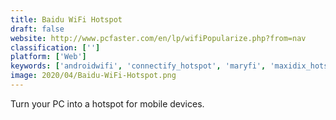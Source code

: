 ```yaml
---
title: Baidu WiFi Hotspot
draft: false 
website: http://www.pcfaster.com/en/lp/wifiPopularize.php?from=nav
classification: ['']
platform: ['Web']
keywords: ['androidwifi', 'connectify_hotspot', 'maryfi', 'maxidix_hotspot', 'my_wifi_router', 'netspot', 'netstumbler', 'ostoto_hotspot', 'open_garden', 'pdanet', 'virtual_router_plus', 'virtual_wifi_router_version_2', 'wifi_explorer', 'wifi_hotspot', 'winhotspot', 'hostapd', 'istumbler', 'inssider', 'mhotspot']
image: 2020/04/Baidu-WiFi-Hotspot.png
---
```

Turn your PC into a hotspot for mobile devices.